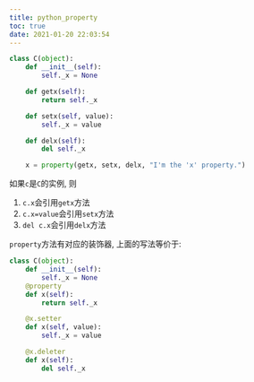 ```yaml
---
title: python_property
toc: true
date: 2021-01-20 22:03:54
---
```

```python
class C(object):
    def __init__(self):
        self._x = None

    def getx(self):
        return self._x

    def setx(self, value):
        self._x = value

    def delx(self):
        del self._x

    x = property(getx, setx, delx, "I'm the 'x' property.")
```

如果`c`是`C`的实例, 则
1. `c.x`会引用`getx`方法
2. `c.x=value`会引用`setx`方法
3. `del c.x`会引用`delx`方法

`property`方法有对应的装饰器, 上面的写法等价于:
```python
class C(object):
    def __init__(self):
        self._x = None
    @property
    def x(self):
        return self._x

    @x.setter
    def x(self, value):
        self._x = value

    @x.deleter
    def x(self):
        del self._x
```